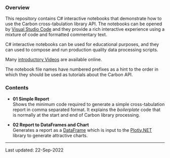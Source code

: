 ### Overview

This repository contains C# interactive notebooks that demonstrate how to use the Carbon cross-tabulation library API. The notebooks can be opened by [Visual Studio Code][vscode] and they provide a rich interactive experience using a mixture of code and formatted commentary text.

C# interactive notebooks can be used for educational purposes, and they can used to compose and run production quality data processing scripts.

Many [introductory Videos][vsintro] are available online.

The notebook file names have numbered prefixes as a hint to the order in which they should be used as tutorials about the Carbon API.

### Contents

* **01 Simple Report**  
  Shows the minimum code required to generate a simple cross-tabulation report in comma separated format. It explains the *boilerplate* code that is normally at the start and end of Carbon library processing.

* **02 Report to DataFrames and Chart**  
  Generates a report as a [DataFrame][msdf] which is input to the [Plotly.NET][plotly] library to generate attractive charts.

---

Last updated: 22-Sep-2022

[vscode]: https://code.visualstudio.com/
[vsintro]: https://code.visualstudio.com/docs/getstarted/introvideos
[msdf]: https://learn.microsoft.com/en-us/dotnet/api/microsoft.data.analysis.dataframe
[plotly]: https://plotly.net/